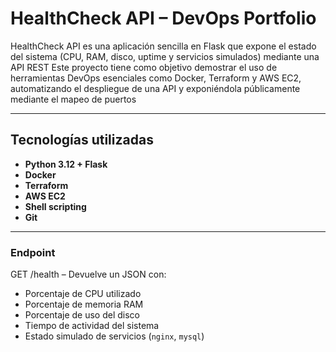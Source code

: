 # HealthCheck API – DevOps Portfolio 
HealthCheck API es una aplicación sencilla en Flask que expone el estado del sistema (CPU, RAM, disco, uptime y servicios simulados) mediante una API REST
Este proyecto tiene como objetivo demostrar el uso de herramientas DevOps esenciales como Docker, Terraform y AWS EC2, automatizando el despliegue de una API y exponiéndola públicamente mediante el mapeo de puertos

---

## Tecnologías utilizadas

- **Python 3.12 + Flask**
- **Docker**
- **Terraform**
- **AWS EC2**
- **Shell scripting** 
- **Git**

---

### Endpoint

GET /health – Devuelve un JSON con:
- Porcentaje de CPU utilizado
- Porcentaje de memoria RAM
- Porcentaje de uso del disco
- Tiempo de actividad del sistema 
- Estado simulado de servicios (`nginx`, `mysql`)
